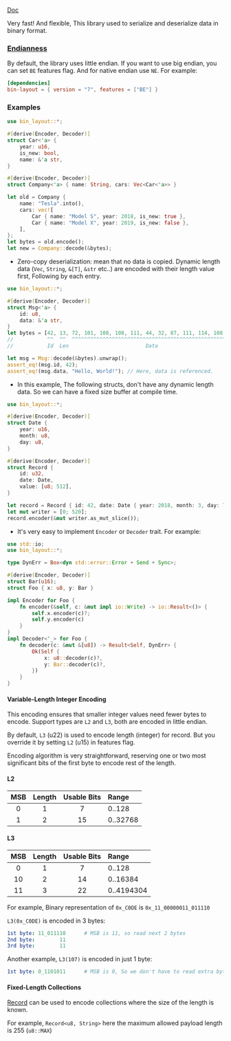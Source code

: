 [Doc](https://docs.rs/bin-layout/)

Very fast! And flexible, This library used to serialize and deserialize data in binary format.

### [Endianness](https://en.wikipedia.org/wiki/Endianness)

By default, the library uses little endian.
If you want to use big endian, you can set `BE` features flag. And for native endian use `NE`. For example:

```toml
[dependencies]
bin-layout = { version = "7", features = ["BE"] }
```

### Examples

```rust
use bin_layout::*;

#[derive(Encoder, Decoder)]
struct Car<'a> {
    year: u16,
    is_new: bool,
    name: &'a str,
}

#[derive(Encoder, Decoder)]
struct Company<'a> { name: String, cars: Vec<Car<'a>> }

let old = Company {
    name: "Tesla".into(),
    cars: vec![
        Car { name: "Model S", year: 2018, is_new: true },
        Car { name: "Model X", year: 2019, is_new: false },
    ],
};
let bytes = old.encode();
let new = Company::decode(&bytes);
```

- Zero-copy deserialization: mean that no data is copied. Dynamic length data (`Vec`, `String`, `&[T]`, `&str` etc..) are encoded with their length value first, Following by each entry.
    
```rust
use bin_layout::*;

#[derive(Encoder, Decoder)]
struct Msg<'a> {
    id: u8,
    data: &'a str,
}
let bytes = [42, 13, 72, 101, 108, 108, 111, 44, 32, 87, 111, 114, 108, 100, 33];
//           ^^  ^^  ^^^^^^^^^^^^^^^^^^^^^^^^^^^^^^^^^^^^^^^^^^^^^^^^^^^^^^^^^^
//           Id  Len                         Data

let msg = Msg::decode(&bytes).unwrap();
assert_eq!(msg.id, 42);
assert_eq!(msg.data, "Hello, World!"); // Here, data is referenced.
```

- In this example, The following structs, don't have any dynamic length data. So we can have a fixed size buffer at compile time.

```rust
use bin_layout::*;

#[derive(Encoder, Decoder)]
struct Date {
    year: u16,
    month: u8,
    day: u8,
}

#[derive(Encoder, Decoder)]
struct Record {
    id: u32,
    date: Date,
    value: [u8; 512],
}

let record = Record { id: 42, date: Date { year: 2018, month: 3, day: 7 }, value: [1; 512] };
let mut writer = [0; 520];
record.encoder(&mut writer.as_mut_slice());
```

- It's very easy to implement `Encoder` or `Decoder` trait. For example:

```rust
use std::io;
use bin_layout::*;

type DynErr = Box<dyn std::error::Error + Send + Sync>;

#[derive(Encoder, Decoder)]
struct Bar(u16);
struct Foo { x: u8, y: Bar }

impl Encoder for Foo {
    fn encoder(&self, c: &mut impl io::Write) -> io::Result<()> {
        self.x.encoder(c)?;
        self.y.encoder(c)
    }
}
impl Decoder<'_> for Foo {
    fn decoder(c: &mut &[u8]) -> Result<Self, DynErr> {
        Ok(Self {
            x: u8::decoder(c)?,
            y: Bar::decoder(c)?,
        })
    }
}
```

#### Variable-Length Integer Encoding

This encoding ensures that smaller integer values need fewer bytes to encode. Support types are `L2` and `L3`, both are encoded in little endian.

By default, `L3` (u22) is used to encode length (integer) for record. But you override it by setting `L2` (u15) in features flag.
 
Encoding algorithm is very straightforward, reserving one or two most significant bits of the first byte to encode rest of the length.

#### L2

|  MSB  | Length | Usable Bits | Range    |
| :---: | :----: | :---------: | :------- |
|   0   |   1    |      7      | 0..128   |
|   1   |   2    |     15      | 0..32768 |

#### L3

|  MSB  | Length | Usable Bits | Range      |
| :---: | :----: | :---------: | :--------- |
|   0   |   1    |      7      | 0..128     |
|  10   |   2    |     14      | 0..16384   |
|  11   |   3    |     22      | 0..4194304 |

 
For example, Binary representation of `0x_C0DE` is `0x_11_00000011_011110`
 
`L3(0x_C0DE)` is encoded in 3 bytes:
 
```yml
1st byte: 11_011110      # MSB is 11, so read next 2 bytes
2nd byte:        11
3rd byte:        11
```

Another example, `L3(107)` is encoded in just 1 byte:

```yml
1st byte: 0_1101011      # MSB is 0, So we don't have to read extra bytes.
```

#### Fixed-Length Collections

[Record](https://docs.rs/bin-layout/latest/bin_layout/struct.Record.html) can be used to 
encode collections where the size of the length is known. 

For example, `Record<u8, String>` here the maximum allowed payload length is 255 (`u8::MAX`)